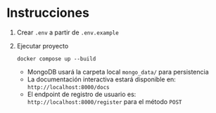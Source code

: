 # Instrucciones

1. Crear `.env` a partir de `.env.example`

2. Ejecutar proyecto
    ```
    docker compose up --build
    ```
    - MongoDB usará la carpeta local `mongo_data/` para persistencia
    - La documentación interactiva estará disponible en: `http://localhost:8000/docs`
    - El endpoint de registro de usuario es: `http://localhost:8000/register` para el método `POST`